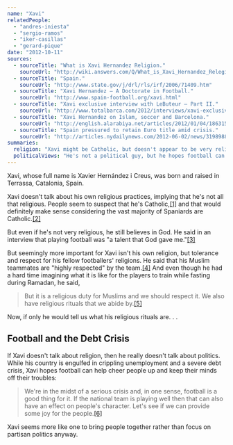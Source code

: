 ```yaml
---
name: "Xavi"
relatedPeople:
  - "andres-iniesta"
  - "sergio-ramos"
  - "iker-casillas"
  - "gerard-pique"
date: "2012-10-11"
sources:
  - sourceTitle: "What is Xavi Hernandez Religion."
    sourceUrl: "http://wiki.answers.com/Q/What_is_Xavi_Hernandez_Relegion"
  - sourceTitle: "Spain."
    sourceUrl: "http://www.state.gov/j/drl/rls/irf/2006/71409.htm"
  - sourceTitle: "Xavi Hernandez – A Doctorate in Football."
    sourceUrl: "http://www.spain-football.org/xavi.html"
  - sourceTitle: "Xavi exclusive interview with LeButeur – Part II."
    sourceUrl: "http://www.totalbarca.com/2012/interviews/xavi-exclusive-interview-with-le-buteur-part-ii/"
  - sourceTitle: "Xavi Hernandez on Islam, soccer and Barcelona."
    sourceUrl: "http://english.alarabiya.net/articles/2012/01/04/186315.html"
  - sourceTitle: "Spain pressured to retain Euro title amid crisis."
    sourceUrl: "http://articles.nydailynews.com/2012-06-02/news/31989888_1_coach-vicente-del-bosque-spanish-triumph-euro-title"
summaries:
  religion: "Xavi might be Catholic, but doesn't appear to be very religious."
  politicalViews: "He's not a political guy, but he hopes football can keep people's minds off the debt crisis."
---
```


Xavi, whose full name is Xavier Hernández i Creus, was born and raised in Terrassa, Catalonia, Spain.

Xavi doesn't talk about his own religious practices, implying that he's not all that religious. People seem to suspect that he's Catholic,<a class="source-citation" href="#http%3A%2F%2Fwiki.answers.com%2FQ%2FWhat_is_Xavi_Hernandez_Relegion" title="What is Xavi Hernandez Religion.">[1]</a> and that would definitely make sense considering the vast majority of Spaniards are Catholic.<a class="source-citation" href="#http%3A%2F%2Fwww.state.gov%2Fj%2Fdrl%2Frls%2Firf%2F2006%2F71409.htm" title="Spain.">[2]</a>

But even if he's not very religious, he still believes in God. He said in an interview that playing football was "a talent that God gave me."<a class="source-citation" href="#http%3A%2F%2Fwww.spain-football.org%2Fxavi.html" title="Xavi Hernandez – A Doctorate in Football.">[3]</a>

But seemingly more important for Xavi isn't his own religion, but tolerance and respect for his fellow footballers' religions. He said that his Muslim teammates are "highly respected" by the team.<a class="source-citation" href="#http%3A%2F%2Fwww.totalbarca.com%2F2012%2Finterviews%2Fxavi-exclusive-interview-with-le-buteur-part-ii%2F" title="Xavi exclusive interview with LeButeur – Part II.">[4]</a> And even though he had a hard time imagining what it is like for the players to train while fasting during Ramadan, he said,

>But it is a religious duty for Muslims and we should respect it. We also have religious rituals that we abide by.<a class="source-citation" href="#http%3A%2F%2Fenglish.alarabiya.net%2Farticles%2F2012%2F01%2F04%2F186315.html" title="Xavi Hernandez on Islam, soccer and Barcelona.">[5]</a>

Now, if only he would tell us what his religious rituals are. . .


## Football and the Debt Crisis

If Xavi doesn't talk about religion, then he really doesn't talk about politics. While his country is engulfed in crippling unemployment and a severe debt crisis, Xavi hopes football can help cheer people up and keep their minds off their troubles:

>We're in the midst of a serious crisis and, in one sense, football is a good thing for it. If the national team is playing well then that can also have an effect on people's character. Let's see if we can provide some joy for the people.<a class="source-citation" href="#http%3A%2F%2Farticles.nydailynews.com%2F2012-06-02%2Fnews%2F31989888_1_coach-vicente-del-bosque-spanish-triumph-euro-title" title="Spain pressured to retain Euro title amid crisis.">[6]</a>

Xavi seems more like one to bring people together rather than focus on partisan politics anyway.